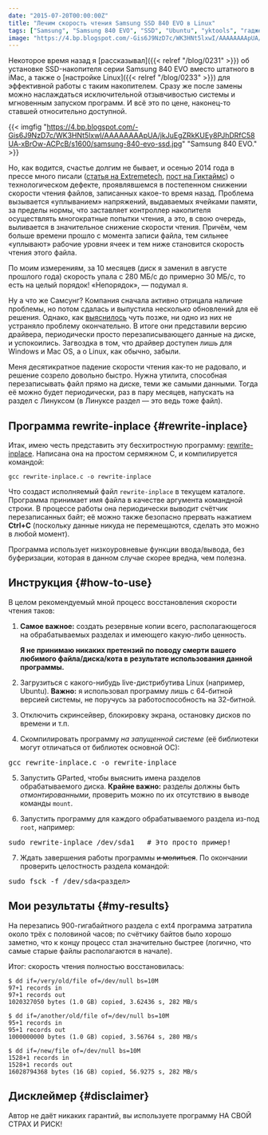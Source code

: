 ```yaml
---
date: "2015-07-20T00:00:00Z"
title: "Лечим скорость чтения Samsung SSD 840 EVO в Linux"
tags: ["Samsung", "Samsung 840 EVO", "SSD", "Ubuntu", "yktools", "гаджеты", "железо"]
image: "https://4.bp.blogspot.com/-Gis6J9NzD7c/WK3HNt5lxwI/AAAAAAAApUA/jkJuEgZRkKUEy8PJhDRfC58UA-xBrOw-ACPcB/s1600/samsung-840-evo-ssd.jpg"
---
```


Некоторое время назад я [рассказывал]({{< relref "/blog/0231" >}}) об установке SSD-накопителя серии Samsung 840 EVO вместо штатного в iMac, а также о [настройке Linux]({{< relref "/blog/0233" >}}) для эффективной работы с таким накопителем. Сразу же после замены можно наслаждаться исключительной отзывчивостью системы и мгновенным запуском программ. И всё это по цене, наконец-то ставшей относительно доступной.

<!--more-->

{{< imgfig "https://4.bp.blogspot.com/-Gis6J9NzD7c/WK3HNt5lxwI/AAAAAAAApUA/jkJuEgZRkKUEy8PJhDRfC58UA-xBrOw-ACPcB/s1600/samsung-840-evo-ssd.jpg" "Samsung 840 EVO." >}}

Но, как водится, счастье долгим не бывает, и осенью 2014 года в прессе много писали ([статья на Extremetech](http://www.extremetech.com/computing/190746-samsung-840-evo-has-serious-performance-bug-fix-on-the-way), [пост на Гиктаймс](http://geektimes.ru/post/241078/)) о технологическом дефекте, проявлявшемся в постепенном снижении скорости чтения файлов, записанных какое-то время назад. Проблема вызывается «уплыванием» напряжений, выдаваемых ячейками памяти, за пределы нормы, что заставляет контроллер накопителя осуществлять многократные попытки чтения, а это, в свою очередь, выливается в значительное снижение скорости чтения. Причём, чем больше времени прошло с момента записи файла, тем сильнее «уплывают» рабочие уровни ячеек и тем ниже становится скорость чтения этого файла.

По моим измерениям, за 10 месяцев (диск я заменил в августе прошлого года) скорость упала с 280 МБ/с до примерно 30 МБ/с, то есть на целый порядок! «Непорядок», — подумал я.

Ну а что же Самсунг? Компания сначала активно отрицала наличие проблемы, но потом сдалась и выпустила несколько обновлений для её решения. Однако, как [выяснилось](http://www.anandtech.com/show/8997/samsung-releases-statement-on-840-evo-performance-another-fix-is-in-the-works) чуть позже, ни одно из них не устраняло проблему окончательно. В итоге они представили версию драйвера, периодически просто перезаписывающего данные на диске, и успокоились. Загвоздка в том, что драйвер доступен лишь для Windows и Mac OS, а о Linux, как обычно, забыли.

Меня десятикратное падение скорости чтения как-то не радовало, и решение созрело довольно быстро. Нужна утилита, способная перезаписывать файл прямо на диске, теми же самыми данными. Тогда её можно будет периодически, раз в пару месяцев, напускать на раздел с Линуксом (в Линуксе раздел — это ведь тоже файл).

## Программа rewrite-inplace {#rewrite-inplace}

Итак, имею честь представить эту бесхитростную программу: [rewrite-inplace](https://github.com/yktoo/yktools/blob/master/rewrite-inplace.c). Написана она на простом сермяжном C, и компилируется командой:

    gcc rewrite-inplace.c -o rewrite-inplace

Что создаст исполняемый файл `rewrite-inplace` в текущем каталоге. Программа принимает имя файла в качестве аргумента командной строки. В процессе работы она периодически выводит счётчик перезаписанных байт; её можно также безопасно прервать нажатием **Ctrl+C** (поскольку данные никуда не перемещаются, сделать это можно в любой момент).

Программа использует низкоуровневые функции ввода/вывода, без буферизации, которая в данном случае скорее вредна, чем полезна.

## Инструкция {#how-to-use}

В целом рекомендуемый мной процесс восстановления скорости чтения таков:

1. **Самое важное:** создать резервные копии всего, располагающегося на обрабатываемых разделах и имеющего какую-либо ценность.

   **Я не принимаю никаких претензий по поводу смерти вашего любимого файла/диска/кота в результате использования данной программы.**

2. Загрузиться с какого-нибудь live-дистрибутива Linux (например, Ubuntu). **Важно:** я использовал программу лишь с 64-битной версией системы, не поручусь за работоспособность на 32-битной.

3. Отключить скринсейвер, блокировку экрана, остановку дисков по времени и т.п.

4. Скомпилировать программу *на запущенной системе* (её библиотеки могут отличаться от библиотек основной ОС):
<pre>gcc rewrite-inplace.c -o rewrite-inplace</pre>

5. Запустить GParted, чтобы выяснить имена разделов обрабатываемого диска. **Крайне важно:** разделы должны быть *отмонтированными*, проверить можно по их отсутствию в выводе команды `mount`.

6. Запустить программу для каждого обрабатываемого раздела из-под `root`, например:
<pre>sudo rewrite-inplace /dev/sda1   # Это просто пример!</pre>

7. Ждать завершения работы программы ~~и молиться~~. По окончании проверить целостность раздела командой:
<pre>sudo fsck -f /dev/sda<раздел></pre>

## Мои результаты {#my-results}

На перезапись 900-гигабайтного раздела с ext4 программа затратила около трёх с половиной часов; по счётчику байтов было хорошо заметно, что к концу процесс стал значительно быстрее (логично, что самые старые файлы располагаются в начале).

Итог: скорость чтения полностью восстановилась:

~~~
$ dd if=/very/old/file of=/dev/null bs=10M
97+1 records in
97+1 records out
1020327050 bytes (1.0 GB) copied, 3.62436 s, 282 MB/s

$ dd if=/another/old/file of=/dev/null bs=10M
95+1 records in
95+1 records out
1000000000 bytes (1.0 GB) copied, 3.56764 s, 280 MB/s

$ dd if=/new/file of=/dev/null bs=10M
1528+1 records in
1528+1 records out
16028794368 bytes (16 GB) copied, 56.9275 s, 282 MB/s
~~~

## Дисклеймер {#disclaimer}

Автор не даёт никаких гарантий, вы используете программу НА СВОЙ СТРАХ И РИСК!
